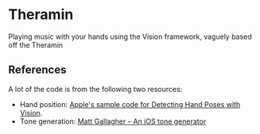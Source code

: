 # Theramin

Playing music with your hands using the Vision framework, vaguely based off the Theramin

## References

A lot of the code is from the following two resources:

- Hand position: [Apple's sample code for Detecting Hand Poses with Vision](https://developer.apple.com/documentation/vision/detecting_hand_poses_with_vision).
- Tone generation: [Matt Gallagher – An iOS tone generator](https://www.cocoawithlove.com/2010/10/ios-tone-generator-introduction-to.html)
